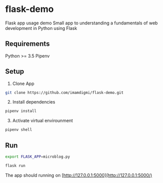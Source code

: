 # flask-demo
Flask app usage demo
Small app to understanding a fundamentals of web development in Python using Flask

## Requirements
Python >= 3.5
Pipenv

## Setup
1. Clone App
```bash
git clone https://github.com/imamdigmi/flask-demo.git
```
2. Install dependencies
```bash
pipenv install
```
3. Activate virtual envirounment
```bash
pipenv shell
```

## Run
```bash
export FLASK_APP=microblog.py
```

```bash
flask run
```

The app should running on [http://127.0.0.1:5000](http://127.0.0.1:5000/)